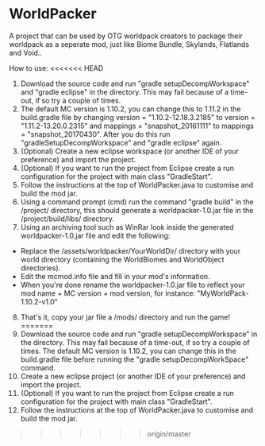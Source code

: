 # WorldPacker
A project that can be used by OTG worldpack creators to package their worldpack as a seperate mod, just like Biome Bundle, Skylands, Flatlands and Void..

How to use:
<<<<<<< HEAD
1. Download the source code and run "gradle setupDecompWorkspace" and "gradle eclipse" in the directory. This may fail because of a time-out, if so try a couple of times. 
2. The default MC version is 1.10.2, you can change this to 1.11.2 in the build.gradle file by changing version = "1.10.2-12.18.3.2185" to version = "1.11.2-13.20.0.2315" and mappings = "snapshot_20161111" to mappings = "snapshot_20170430". After you do this run "gradleSetupDecompWorkspace" and "gradle eclipse" again.
3. (Optional) Create a new eclipse workspace (or another IDE of your preference) and import the project.
4. (Optional) If you want to run the project from Eclipse create a run configuration for the project with main class "GradleStart".
5. Follow the instructions at the top of WorldPacker.java to customise and build the mod jar.
6. Using a command prompt (cmd) run the command "gradle build" in the /project/ directory, this should generate a worldpacker-1.0.jar file in the /project/build/libs/ directory.
7. Using an archiving tool such as WinRar look inside the generated worldpacker-1.0.jar file and edit the following:
- Replace the /assets/worldpacker/YourWorldDir/ directory with your world directory (containing the WorldBiomes and WorldObject directories).
- Edit the mcmod.info file and fill in your mod's information.
- When you're done rename the worldpacker-1.0.jar file to reflect your mod name + MC version + mod version, for instance: "MyWorldPack-1.10.2-v1.0"
8. That's it, copy your jar file a /mods/ directory and run the game!
=======
1. Download the source code and run "gradle setupDecompWorkspace" in the directory. This may fail because of a time-out, if so try a couple of times. The default MC version is 1.10.2, you can change this in the build.gradle file before running the "gradle setupDecompWorkSpace" command.
2. Create a new eclipse project (or another IDE of your preference) and import the project.
3. (Optional) If you want to run the project from Eclipse create a run configuration for the project with main class "GradleStart".
4. Follow the instructions at the top of WorldPacker.java to customise and build the mod jar.
>>>>>>> origin/master
